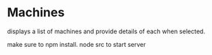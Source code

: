 # Machines
displays a list of machines and provide details of each when selected.

make sure to npm install.
node src to start server
